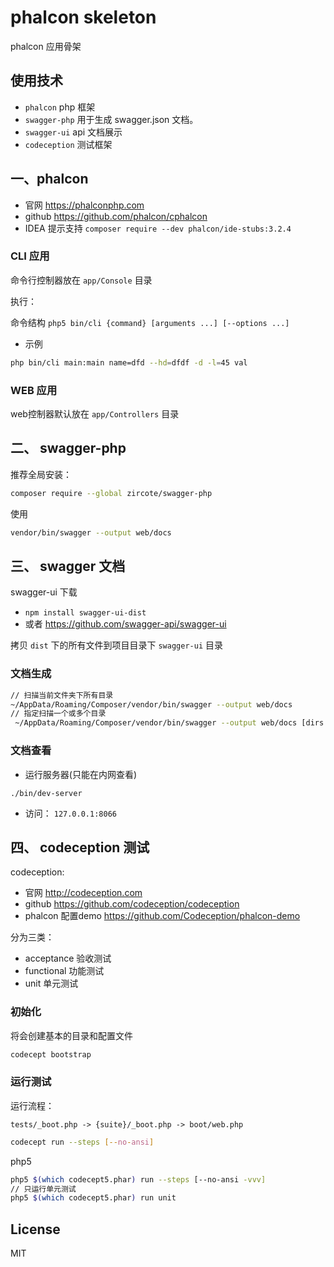 # phalcon skeleton

phalcon 应用骨架

## 使用技术

- `phalcon` php 框架
- `swagger-php` 用于生成 swagger.json 文档。
- `swagger-ui` api 文档展示
- `codeception` 测试框架

## 一、phalcon

- 官网 https://phalconphp.com
- github https://github.com/phalcon/cphalcon
- IDEA 提示支持 `composer require --dev phalcon/ide-stubs:3.2.4`

### CLI 应用

命令行控制器放在 `app/Console` 目录

执行：

命令结构 `php5 bin/cli {command} [arguments ...] [--options ...]`

- 示例

```bash
php bin/cli main:main name=dfd --hd=dfdf -d -l=45 val
```

### WEB 应用

web控制器默认放在 `app/Controllers` 目录

## 二、 swagger-php 

推荐全局安装：

```sh
composer require --global zircote/swagger-php
```

使用

```bash
vendor/bin/swagger --output web/docs
```

## 三、 swagger 文档

swagger-ui 下载

- `npm install swagger-ui-dist`
- 或者 https://github.com/swagger-api/swagger-ui

拷贝 `dist` 下的所有文件到项目目录下 `swagger-ui` 目录

### 文档生成

```sh
// 扫描当前文件夹下所有目录
~/AppData/Roaming/Composer/vendor/bin/swagger --output web/docs
// 指定扫描一个或多个目录
 ~/AppData/Roaming/Composer/vendor/bin/swagger --output web/docs [dirs ...]
```

### 文档查看

- 运行服务器(只能在内网查看)

```
./bin/dev-server
```

- 访问： `127.0.0.1:8066`

## 四、 codeception 测试

codeception:

- 官网 http://codeception.com
- github https://github.com/codeception/codeception
- phalcon 配置demo https://github.com/Codeception/phalcon-demo

分为三类：

- acceptance 验收测试
- functional 功能测试
- unit 单元测试

### 初始化

将会创建基本的目录和配置文件

```bash
codecept bootstrap
```

### 运行测试

运行流程：

```text
tests/_boot.php -> {suite}/_boot.php -> boot/web.php
```

```bash
codecept run --steps [--no-ansi]
```

php5 

```bash
php5 $(which codecept5.phar) run --steps [--no-ansi -vvv]
// 只运行单元测试
php5 $(which codecept5.phar) run unit
```

## License

MIT
